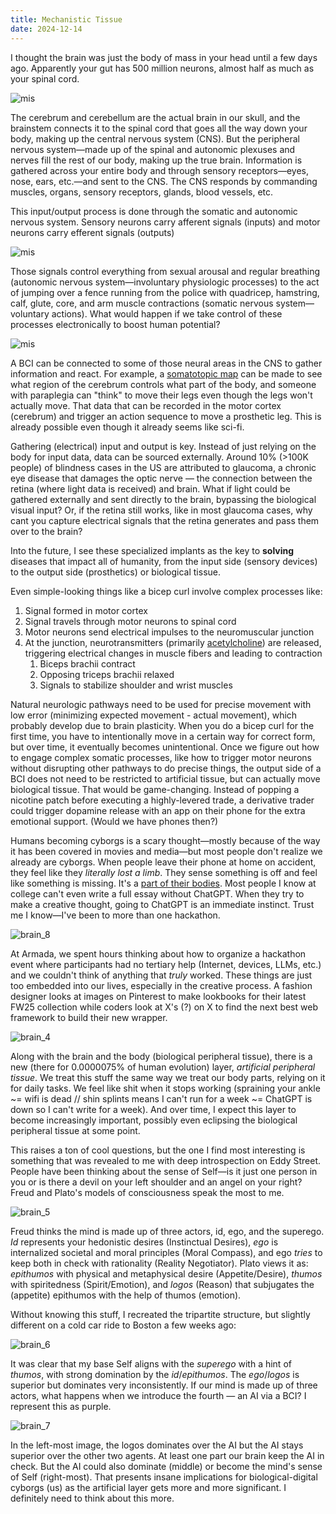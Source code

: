 ```yaml
---
title: Mechanistic Tissue
date: 2024-12-14
---
```

I thought the brain was just the body of mass in your head until a few days ago. Apparently your gut has 500 million neurons, almost half as much as your spinal cord. 

![mis](https://github.com/user-attachments/assets/f358776a-0ac6-404f-a1da-f490c5fd432b)

The cerebrum and cerebellum are the actual brain in our skull, and the brainstem connects it to the spinal cord that goes all the way down your body, making up the central nervous system (CNS). But the peripheral nervous system—made up of the spinal and autonomic plexuses and nerves fill the rest of our body, making up the true brain. Information is gathered across your entire body and through sensory receptors—eyes, nose, ears, etc.—and sent to the CNS. The CNS responds by commanding muscles, organs, sensory receptors, glands, blood vessels, etc. 

This input/output process is done through the somatic and autonomic nervous system. Sensory neurons carry afferent signals (inputs) and motor neurons carry efferent signals (outputs)

![mis](https://github.com/user-attachments/assets/6063af39-bf97-4a5e-a5aa-0a64d19fda9a)

Those signals control everything from sexual arousal and regular breathing (autonomic nervous system—involuntary physiologic processes) to the act of jumping over a fence running from the police with quadricep, hamstring, calf, glute, core, and arm muscle contractions (somatic nervous system—voluntary actions). What would happen if we take control of these processes electronically to boost human potential?

![mis](https://github.com/user-attachments/assets/b004583b-2fc9-4b4a-85ab-4a488efbe851)

A BCI can be connected to some of those neural areas in the CNS to gather information and react. For example, a [somatotopic map](https://en.wikipedia.org/wiki/Cortical_homunculus) can be made to see what region of the cerebrum controls what part of the body, and someone with paraplegia can "think" to move their legs even though the legs won't actually move. That data that can be recorded in the motor cortex (cerebrum) and trigger an action sequence to move a prosthetic leg. This is already possible even though it already seems like sci-fi.

Gathering (electrical) input and output is key. Instead of just relying on the body for input data, data can be sourced externally. Around 10% (>100K people) of blindness cases in the US are attributed to glaucoma, a chronic eye disease that damages the optic nerve — the connection between the retina (where light data is received) and brain. What if light could be gathered externally and sent directly to the brain, bypassing the biological visual input? Or, if the retina still works, like in most glaucoma cases, why cant you capture electrical signals that the retina generates and pass them over to the brain? 

Into the future, I see these specialized implants as the key to **solving** diseases that impact all of humanity, from the input side (sensory devices) to the output side (prosthetics) or biological tissue. 

Even simple-looking things like a bicep curl involve complex processes like:

1. Signal formed in motor cortex
2. Signal travels through motor neurons to spinal cord
3. Motor neurons send electrical impulses to the neuromuscular junction
4. At the junction, neurotransmitters (primarily [acetylcholine](https://en.wikipedia.org/wiki/Acetylcholine)) are released, triggering electrical changes in muscle fibers and leading to contraction
	1. Biceps brachii contract
	2. Opposing triceps brachii relaxed
	3. Signals to stabilize shoulder and wrist muscles

Natural neurologic pathways need to be used for precise movement with low error (minimizing expected movement - actual movement), which probably develop due to brain plasticity. When you do a bicep curl for the first time, you have to intentionally move in a certain way for correct form, but over time, it eventually becomes unintentional. Once we figure out how to engage complex somatic processes, like how to trigger motor neurons without disrupting other pathways to do precise things, the output side of a BCI does not need to be restricted to artificial tissue, but can actually move biological tissue. That would be game-changing. Instead of popping a nicotine patch before executing a highly-levered trade, a derivative trader could trigger dopamine release with an app on their phone for the extra emotional support. (Would we have phones then?)

Humans becoming cyborgs is a scary thought—mostly because of the way it has been covered in movies and media—but most people don't realize we already are cyborgs. When people leave their phone at home on accident, they feel like they *literally lost a limb*. They sense something is off and feel like something is missing. It's a [part of their bodies](https://en.wikipedia.org/wiki/Phantom_limb). Most people I know at college can't even write a full essay without ChatGPT. When they try to make a creative thought, going to ChatGPT is an immediate instinct. Trust me I know—I've been to more than one hackathon.

![brain_8](https://github.com/user-attachments/assets/3a1edb8f-4b2f-4477-b25c-b739482eb12f)

At Armada, we spent hours thinking about how to organize a hackathon event where participants had no tertiary help (Internet, devices, LLMs, etc.) and we couldn't think of anything that *truly* worked. These things are just too embedded into our lives, especially in the creative process. A fashion designer looks at images on Pinterest to make lookbooks for their latest FW25 collection while coders look at X's (?) on X to find the next best web framework to build their new wrapper.

![brain_4](https://github.com/user-attachments/assets/1cbdcf36-3e58-4524-8b88-6d0fc76f227a)

Along with the brain and the body (biological peripheral tissue), there is a new (there for 0.0000075% of human evolution) layer, *artificial peripheral tissue*. We treat this stuff the same way we treat our body parts, relying on it for daily tasks. We feel like shit when it stops working (spraining your ankle ~= wifi is dead // shin splints means I can't run for a week ~= ChatGPT is down so I can't write for a week). And over time, I expect this layer to become increasingly important, possibly even eclipsing the biological peripheral tissue at some point.

This raises a ton of cool questions, but the one I find most interesting is something that was revealed to me with deep introspection on Eddy Street. People have been thinking about the sense of Self—is it just one person in you or is there a devil on your left shoulder and an angel on your right? Freud and Plato's models of consciousness speak the most to me. 

![brain_5](https://github.com/user-attachments/assets/a6d17330-013d-41b6-afef-72eb7e538050)

Freud thinks the mind is made up of three actors, id, ego, and the superego. *Id* represents your hedonistic desires (Instinctual Desires), *ego* is internalized societal and moral principles (Moral Compass), and ego *tries* to keep both in check with rationality (Reality Negotiator). Plato views it as: *epithumos* with physical and metaphysical desire (Appetite/Desire), *thumos* with spiritedness (Spirit/Emotion), and *logos* (Reason) that subjugates the (appetite) epithumos with the help of thumos (emotion). 

Without knowing this stuff, I recreated the tripartite structure, but slightly different on a cold car ride to Boston a few weeks ago:

![brain_6](https://github.com/user-attachments/assets/256c0201-5dbe-49f1-bb3f-8f96b800a7c0)

It was clear that my base Self aligns with the *superego* with a hint of *thumos*, with strong domination by the *id*/*epithumos*. The *ego*/*logos* is superior but dominates very inconsistently. If our mind is made up of three actors, what happens when we introduce the fourth — an AI via a BCI? I represent this as purple.

![brain_7](https://github.com/user-attachments/assets/e50d32a8-5958-45da-a341-6774a6033d63)

In the left-most image, the logos dominates over the AI but the AI stays superior over the other two agents. At least one part our brain keep the AI in check. But the AI could also dominate (middle) or become the mind's sense of Self (right-most). That presents insane implications for biological-digital cyborgs (us) as the artificial layer gets more and more significant. I definitely need to think about this more.